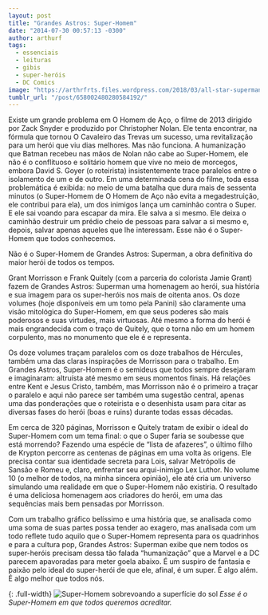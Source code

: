 ```yaml
---
layout: post
title: "Grandes Astros: Super-Homem"
date: "2014-07-30 00:57:13 -0300"
author: arthurf
tags:
  - essenciais
  - leituras
  - gibis
  - super-heróis
  - DC Comics
image: "https://arthrfrts.files.wordpress.com/2018/03/all-star-superman-cover-672x372.jpg"
tumblr_url: "/post/658002480280584192/"
---
```


Existe um grande problema em O Homem de Aço, o filme de 2013 dirigido por Zack Snyder e produzido por Christopher Nolan. Ele tenta encontrar, na fórmula que tornou O Cavaleiro das Trevas um sucesso, uma revitalização para um herói que viu dias melhores. Mas não funciona. A humanização que Batman recebeu nas mãos de Nolan não cabe ao Super-Homem, ele não é o conflituoso e solitário homem que vive no meio de morcegos, embora David S. Goyer (o roteirista) insistentemente trace paralelos entre o isolamento de um e de outro. Em uma determinada cena do filme, toda essa problemática é exibida: no meio de uma batalha que dura mais de sessenta minutos (o Super-Homem de O Homem de Aço não evita a megadestruição, ele contribui para ela), um dos inimigos lança um caminhão contra o Super. E ele sai voando para escapar da mira. Ele salva a si mesmo. Ele deixa o caminhão destruir um prédio cheio de pessoas para salvar a si mesmo e, depois, salvar apenas aqueles que lhe interessam. Esse não é o Super-Homem que todos conhecemos.

Não é o Super-Homem de Grandes Astros: Superman, a obra definitiva do maior herói de todos os tempos.

Grant Morrisson e Frank Quitely (com a parceria do colorista Jamie Grant) fazem de Grandes Astros: Superman uma homenagem ao herói, sua história e sua imagem para os super-heróis nos mais de oitenta anos. Os doze volumes (hoje disponíveis em um tomo pela Panini) são claramente uma visão mitológica do Super-Homem, em que seus poderes são mais poderosos e suas virtudes, mais virtuosas. Até mesmo a forma do herói é mais engrandecida com o traço de Quitely, que o torna não em um homem corpulento, mas no monumento que ele é e representa.

Os doze volumes traçam paralelos com os doze trabalhos de Hércules, também uma das claras inspirações de Morrisson para o trabalho. Em Grandes Astros, Super-Homem é o semideus que todos sempre desejaram e imaginaram: altruísta até mesmo em seus momentos finais. Há relações entre Kent e Jesus Cristo, também, mas Morrisson não é o primeiro a traçar o paralelo e aqui não parece ser também uma sugestão central, apenas uma das ponderações que o roteirista e o desenhista usam para citar as diversas fases do herói (boas e ruins) durante todas essas décadas.

Em cerca de 320 páginas, Morrisson e Quitely tratam de exibir o ideal do Super-Homem com um tema final: o que o Super faria se soubesse que está morrendo? Fazendo uma espécie de “lista de afazeres”, o último filho de Krypton percorre as centenas de páginas em uma volta às origens. Ele precisa contar sua identidade secreta para Lois, salvar Metrópolis de Sansão e Romeu e, claro, enfrentar seu arqui-inimigo Lex Luthor. No volume 10 (o melhor de todos, na minha sincera opinião), ele até cria um universo simulando uma realidade em que o Super-Homem não existiria. O resultado é uma deliciosa homenagem aos criadores do herói, em uma das sequências mais bem pensadas por Morrisson.

Com um trabalho gráfico belíssimo e uma história que, se analisada como uma soma de suas partes possa tender ao exagero, mas analisada com um todo reflete tudo aquilo que o Super-Homem representa para os quadrinhos e para a cultura pop, Grandes Astros: Superman exibe que nem todos os super-heróis precisam dessa tão falada “humanização” que a Marvel e a DC parecem apavoradas para meter goela abaixo. É um suspiro de fantasia e paixão pelo ideal do super-herói de que ele, afinal, é um super. É algo além. É algo melhor que todos nós.

{: .full-width}
![Super-Homem sobrevoando a superfície do sol](https://arthrfrts.files.wordpress.com/2018/03/all-star-superman-1024x485.jpg)
_Esse é o Super-Homem em que todos queremos acreditar._
